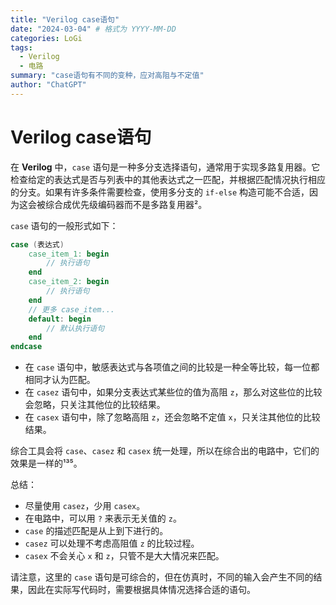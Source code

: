 ```yaml
---
title: "Verilog case语句"
date: "2024-03-04" # 格式为 YYYY-MM-DD
categories: LoGi
tags:
  - Verilog
  - 电路
summary: "case语句有不同的变种，应对高阻与不定值"
author: "ChatGPT"
---
```

# Verilog case语句

在 **Verilog** 中，`case` 语句是一种多分支选择语句，通常用于实现多路复用器。它检查给定的表达式是否与列表中的其他表达式之一匹配，并根据匹配情况执行相应的分支。如果有许多条件需要检查，使用多分支的 `if-else` 构造可能不合适，因为这会被综合成优先级编码器而不是多路复用器²。

`case` 语句的一般形式如下：

```verilog
case (表达式)
    case_item_1: begin
        // 执行语句
    end
    case_item_2: begin
        // 执行语句
    end
    // 更多 case_item...
    default: begin
        // 默认执行语句
    end
endcase
```

- 在 `case` 语句中，敏感表达式与各项值之间的比较是一种全等比较，每一位都相同才认为匹配。
- 在 `casez` 语句中，如果分支表达式某些位的值为高阻 `z`，那么对这些位的比较会忽略，只关注其他位的比较结果。
- 在 `casex` 语句中，除了忽略高阻 `z`，还会忽略不定值 `x`，只关注其他位的比较结果。

综合工具会将 `case`、`casez` 和 `casex` 统一处理，所以在综合出的电路中，它们的效果是一样的¹³⁵。

总结：
- 尽量使用 `casez`，少用 `casex`。
- 在电路中，可以用 `?` 来表示无关值的 `z`。
- `case` 的描述匹配是从上到下进行的。
- `casez` 可以处理不考虑高阻值 `z` 的比较过程。
- `casex` 不会关心 `x` 和 `z`，只管不是大大情况来匹配。

请注意，这里的 `case` 语句是可综合的，但在仿真时，不同的输入会产生不同的结果，因此在实际写代码时，需要根据具体情况选择合适的语句。